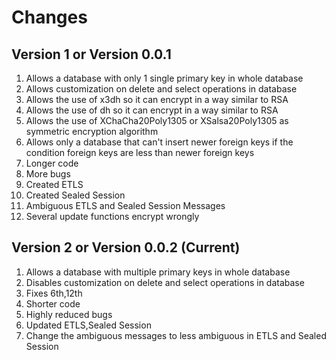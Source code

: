 # Changes

## Version 1 or Version 0.0.1
1. Allows a database with only 1 single primary key in whole database
2. Allows customization on delete and select operations in database
3. Allows the use of x3dh so it can encrypt in a way similar to RSA
4. Allows the use of dh so it can encrypt in a way similar to RSA
5. Allows the use of XChaCha20Poly1305 or XSalsa20Poly1305 as symmetric encryption algorithm
6. Allows only a database that can't insert newer foreign keys if the condition foreign keys are less than newer foreign keys
7. Longer code
8. More bugs
9. Created ETLS
10. Created Sealed Session
11. Ambiguous ETLS and Sealed Session Messages
12. Several update functions encrypt wrongly

## Version 2 or Version 0.0.2 (Current)
1. Allows a database with multiple primary keys in whole database
2. Disables customization on delete and select operations in database
3. Fixes 6th,12th
4. Shorter code
5. Highly reduced bugs
6. Updated ETLS,Sealed Session
7. Change the ambiguous messages to less ambiguous in ETLS and Sealed Session
